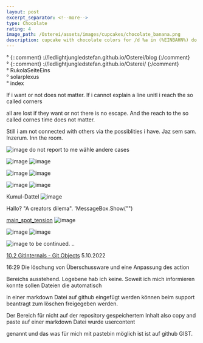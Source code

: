 ```yaml
---
layout: post
excerpt_separator: <!--more-->
type: Chocolate
rating: 4
image_path: /Osterei/assets/images/cupcakes/chocolate_banana.png
description: cupcake with chocolate colors for /d %a in (%EINBAHN%) do dir /b %a
---
```

° {::comment} ://ledlightjungledstefan.github.io/Osterei/blog {:/comment}
<br>
° {::comment} ://ledlightjungledstefan.github.io/Osterei/ {:/comment}
<br>
° RukolaSeiteEins
<br>
° solarplexus
<br>
° index

If i want or not does not matter.
If i cannot explain a line unitl i reach the so called corners

all are lost if they want or not there is no escape.
And the reach to the so called cornes time does not matter.

Still i am not connected with others via the possiblities i have.
Jaz sem sam. Inzerum. Inn the room.

![image](https://user-images.githubusercontent.com/75255909/194806832-7cc9a18e-19ed-4fc5-95d6-873d213303f4.png)
do not report to me wähle andere cases

![image](https://user-images.githubusercontent.com/75255909/194807545-63583f16-ca8f-4ddf-b034-e2a969dbdc1b.png)
![image](https://user-images.githubusercontent.com/75255909/194808094-c12c1f74-a569-47b8-b371-ae3e9a00aeb7.png)

![image](https://user-images.githubusercontent.com/75255909/194808566-76b47a40-44ed-4937-acf1-15f70ad2c38b.png)
![image](https://user-images.githubusercontent.com/75255909/194808870-99bf0fae-761d-4908-b7cc-95436e74487d.png)


![image](https://user-images.githubusercontent.com/75255909/193558846-d34c296f-3cbe-4566-9606-21305235cf31.png)
![image](https://user-images.githubusercontent.com/75255909/193559632-14f0cf35-3417-4bdf-a505-685634ea8ce4.png)

Kumul-Dattel
![image](https://user-images.githubusercontent.com/75255909/193556849-671685b7-aa5c-4994-8633-4ca0d7457d38.png)

Hallo? "A creators dilema".
'MessageBox.Show("")

[main_spot_tension](https://ledlightjungledstefan.github.io/Osterei/)
![image](https://user-images.githubusercontent.com/75255909/194760801-d4983445-8548-4026-9498-9b38a0e09a05.png)

![image](https://user-images.githubusercontent.com/75255909/194803730-4a5590cc-96eb-48a9-8a86-c4566a1069fb.png)
![image](https://user-images.githubusercontent.com/75255909/194804490-6b91c173-3256-4121-bb42-2796389d4486.png)

![image](https://user-images.githubusercontent.com/75255909/194804865-3946dd30-9b02-4f85-91dc-341bef46b721.png)
to be continued. ..

[10.2 GitInternals - Git Objects](https://git-scm.com/book/en/v2/Git-Internals-Git-Objects)
5.10.2022

16:29
Die löschung von Überschussware und eine Anpassung des action

Bereichs ausstehend. Logebene hab ich keine.
Soweit ich mich informieren konnte sollen Dateien die automatisch

in einer markdown Datei auf github eingefügt werden können
beim support beantragt zum löschen freigegeben werden.

Der Bereich für nicht auf der repository gespeichertem Inhalt
also copy and paste auf einer markdown Datei wurde usercontent

genannt und das was für mich mit pastebin möglich ist
ist auf github GIST.
